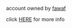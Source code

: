 account owned by [fawaf](https://github.com/fawaf)

click [HERE](https://www.xilef.org/okta) for more info

